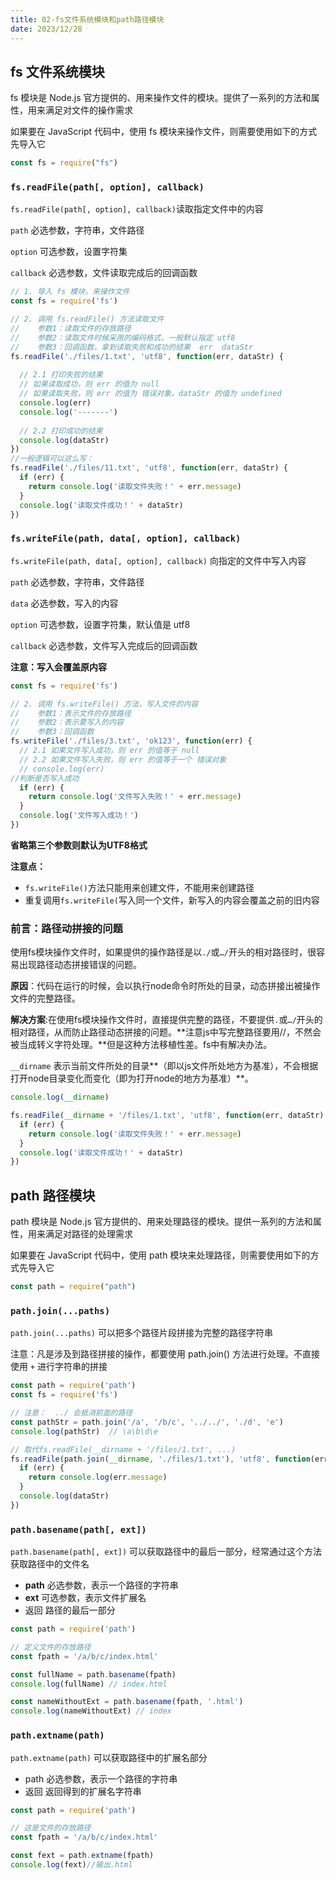 ```yaml
---
title: 02-fs文件系统模块和path路径模块
date: 2023/12/28
---
```




## fs 文件系统模块

fs 模块是 Node.js 官方提供的、用来操作文件的模块。提供了一系列的方法和属性，用来满足对文件的操作需求

如果要在 JavaScript 代码中，使用 fs 模块来操作文件，则需要使用如下的方式先导入它

```js
const fs = require("fs")
```

### `fs.readFile(path[, option], callback)`

`fs.readFile(path[, option], callback)`读取指定文件中的内容

`path` 必选参数，字符串，文件路径

`option` 可选参数，设置字符集

`callback` 必选参数，文件读取完成后的回调函数

```javascript
// 1. 导入 fs 模块，来操作文件
const fs = require('fs')

// 2. 调用 fs.readFile() 方法读取文件
//    参数1：读取文件的存放路径
//    参数2：读取文件时候采用的编码格式，一般默认指定 utf8
//    参数3：回调函数，拿到读取失败和成功的结果  err  dataStr
fs.readFile('./files/1.txt', 'utf8', function(err, dataStr) {
  
  // 2.1 打印失败的结果
  // 如果读取成功，则 err 的值为 null
  // 如果读取失败，则 err 的值为 错误对象，dataStr 的值为 undefined
  console.log(err)
  console.log('-------')
  
  // 2.2 打印成功的结果
  console.log(dataStr)
})
//一般逻辑可以这么写：
fs.readFile('./files/11.txt', 'utf8', function(err, dataStr) {
  if (err) {
    return console.log('读取文件失败！' + err.message)
  }
  console.log('读取文件成功！' + dataStr)
})

```

### `fs.writeFile(path, data[, option], callback)` 

`fs.writeFile(path, data[, option], callback)` 向指定的文件中写入内容

`path` 必选参数，字符串，文件路径

`data` 必选参数，写入的内容

`option` 可选参数，设置字符集，默认值是 utf8

`callback` 必选参数，文件写入完成后的回调函数

**注意：写入会覆盖原内容**

```javascript
const fs = require('fs')

// 2. 调用 fs.writeFile() 方法，写入文件的内容
//    参数1：表示文件的存放路径
//    参数2：表示要写入的内容
//    参数3：回调函数
fs.writeFile('./files/3.txt', 'ok123', function(err) {
  // 2.1 如果文件写入成功，则 err 的值等于 null
  // 2.2 如果文件写入失败，则 err 的值等于一个 错误对象
  // console.log(err)
//判断是否写入成功
  if (err) {
    return console.log('文件写入失败！' + err.message)
  }
  console.log('文件写入成功！')
})

```

**省略第三个参数则默认为UTF8格式**

**注意点：**

- `fs.writeFile()`方法只能用来创建文件，不能用来创建路径
- 重复调用`fs.writeFile(`写入同一个文件，新写入的内容会覆盖之前的旧内容

### 前言：路径动拼接的问题

使用fs模块操作文件时，如果提供的操作路径是以`./`或`…/`开头的相对路径时，很容易出现路径动态拼接错误的问题。

**原因**：代码在运行的时候，会以执行node命令时所处的目录，动态拼接出被操作文件的完整路径。

**解决方案**:在使用fs模块操作文件时，直接提供完整的路径，不要提供`.`或`…/`开头的相对路径，从而防止路径动态拼接的问题。**注意js中写完整路径要用//，不然会被当成转义字符处理。**但是这种方法移植性差。fs中有解决办法。

`__dirname` 表示当前文件所处的目录**（即以js文件所处地方为基准），不会根据打开node目录变化而变化（即为打开node的地方为基准）**。

```javascript
console.log(__dirname)

fs.readFile(__dirname + '/files/1.txt', 'utf8', function(err, dataStr) {
  if (err) {
    return console.log('读取文件失败！' + err.message)
  }
  console.log('读取文件成功！' + dataStr)
})

```

## path 路径模块

path 模块是 Node.js 官方提供的、用来处理路径的模块。提供一系列的方法和属性，用来满足对路径的处理需求

如果要在 JavaScript 代码中，使用 path 模块来处理路径，则需要使用如下的方式先导入它

```javascript
const path = require("path")

```

### `path.join(...paths)`

`path.join(...paths)` 可以把多个路径片段拼接为完整的路径字符串

注意：凡是涉及到路径拼接的操作，都要使用 path.join() 方法进行处理。不直接使用 `+` 进行字符串的拼接

```javascript
const path = require('path')
const fs = require('fs')

// 注意：  ../ 会抵消前面的路径
const pathStr = path.join('/a', '/b/c', '../../', './d', 'e')
console.log(pathStr)  // \a\b\d\e

// 取代fs.readFile(__dirname + '/files/1.txt', ...)
fs.readFile(path.join(__dirname, './files/1.txt'), 'utf8', function(err, dataStr) {
  if (err) {
    return console.log(err.message)
  }
  console.log(dataStr)
})

```

### `path.basename(path[, ext])`

`path.basename(path[, ext])` 可以获取路径中的最后一部分，经常通过这个方法获取路径中的文件名

- **path** 必选参数，表示一个路径的字符串
- **ext** 可选参数，表示文件扩展名
- 返回 路径的最后一部分

``` javascript
const path = require('path')

// 定义文件的存放路径
const fpath = '/a/b/c/index.html'

const fullName = path.basename(fpath)
console.log(fullName) // index.html

const nameWithoutExt = path.basename(fpath, '.html')
console.log(nameWithoutExt) // index

```

### `path.extname(path)`

`path.extname(path)` 可以获取路径中的扩展名部分

- path 必选参数，表示一个路径的字符串
- 返回 返回得到的扩展名字符串

```javascript
const path = require('path')

// 这是文件的存放路径
const fpath = '/a/b/c/index.html'

const fext = path.extname(fpath)
console.log(fext)//输出.html

```

